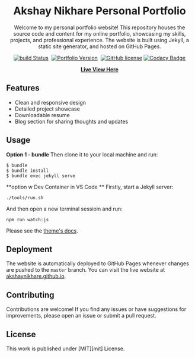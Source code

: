 <div align="center">
  
# Akshay Nikhare Personal Portfolio

Welcome to my personal portfolio website! This repository houses the source code and content for my online portfolio, showcasing my skills, projects, and professional experience. The website is built using Jekyll, a static site generator, and hosted on GitHub Pages.
  
  [![build Status](https://github.com/akshaynikhare/akshaynikhare.github.io/actions/workflows/pages-deploy.yml/badge.svg)](buildStatus)&nbsp;
  [![Portfolio Version](https://img.shields.io/badge/version-1.0.0-blue)](portfolio)&nbsp;
  [![GitHub license](https://img.shields.io/github/license/akshaynikhare/akshaynikhare.github.io)](license)
  [![Codacy Badge](https://app.codacy.com/project/badge/Grade/dd8ea4e3edbb418da686033e63e7ff2d)](Badge_grade)

  
<a href="https://akshaynikhare.github.io/" target="_blank" rel="noopener noreferrer"><strong>Live View Here</strong></a>



</div>

## Features

- Clean and responsive design
- Detailed project showcase
- Downloadable resume
- Blog section for sharing thoughts and updates


## Usage

**Option 1 - bundle**
Then clone it to your local machine and run:

```console
$ bundle
$ bundle install
$ bundle exec jekyll serve 

```

**option w Dev Container in VS Code **
Firstly, start a Jekyll server:
```
./tools/run.sh
```

And then open a new terminal sessioin and run:
```
npm run watch:js
```



Please see the [theme's docs](https://github.com/cotes2020/jekyll-theme-chirpy#documentation).

## Deployment

The website is automatically deployed to GitHub Pages whenever changes are pushed to the `master` branch. You can visit the live website at [akshaynikhare.github.io](https://akshaynikhare.github.io).

## Contributing

Contributions are welcome! If you find any issues or have suggestions for improvements, please open an issue or submit a pull request.


## License

This work is published under [MIT][mit] License.
